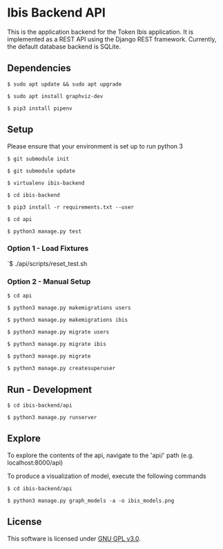 # Ibis Backend API

This is the application backend for the Token Ibis application. It is implemented as a REST API using the Django REST framework. Currently, the default database backend is SQLite.

## Dependencies

`$ sudo apt update && sudo apt upgrade`

`$ sudo apt install graphviz-dev`

`$ pip3 install pipenv`

## Setup

Please ensure that your environment is set up to run python 3

`$ git submodule init`

`$ git submodule update`

`$ virtualenv ibis-backend`

`$ cd ibis-backend`

`$ pip3 install -r requirements.txt --user`

`$ cd api`

`$ python3 manage.py test`

### Option 1 - Load Fixtures

`$ ./api/scripts/reset_test.sh

### Option 2 - Manual Setup

`$ cd api`

`$ python3 manage.py makemigrations users`

`$ python3 manage.py makemigrations ibis`

`$ python3 manage.py migrate users`

`$ python3 manage.py migrate ibis`

`$ python3 manage.py migrate`

`$ python3 manage.py createsuperuser`

## Run - Development

`$ cd ibis-backend/api`

`$ python3 manage.py runserver`

## Explore

To explore the contents of the api, navigate to the 'api/' path (e.g. localhost:8000/api)

To produce a visualization of model, execute the following commands

`$ cd ibis-backend/api`

`$ python3 manage.py graph_models -a -o ibis_models.png`

## License

This software is licensed under [GNU GPL v3.0](./LICENSE).
